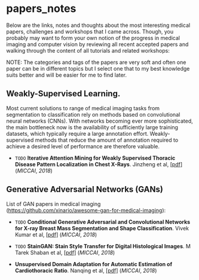 # papers_notes


Below are the links, notes and thoughts about the most interesting medical papers, challenges and workshops that I came across. Though, you probably may want to form your own notion of the progress in medical imaging and computer vision by reviewing all recent accepted papers and walking through the content of all tutorials and related workshops:

NOTE: The categories and tags of the papers are very soft and often one paper can be in different topics but I select one that to my best knowledge suits better and will be easier for me to find later.



## Weakly-Supervised Learning.

Most current solutions to range of medical imaging tasks from segmentation to classification rely on methods based on convolutional neural networks (CNNs). With networks becoming ever more sophisticated, the main bottleneck now is the  availability of sufficiently large training datasets, which typically require a large annotation effort. Weakly-supervised methods that reduce the amount of annotation required to achieve a desired level of performance are therefore valuable.


* `TODO` __Iterative Attention Mining for Weakly Supervised Thoracic Disease Pattern Localization in Chest X-Rays__. Jinzheng et al, [[pdf]](http://www.cs.jhu.edu/%7Elelu/publication/MICCAI2018_ChestXRay_IAM.pdf)
(_MICCAI_, _2018_)


## Generative Adversarial Networks (GANs)

List of GAN papers in medical imaging  (https://github.com/xinario/awesome-gan-for-medical-imaging):

* `TODO` __Conditional Generative Adversarial and Convolutional Networks for X-ray Breast Mass Segmentation and Shape Classification__. Vivek Kumar et al, [[pdf]](https://arxiv.org/pdf/1805.10207.pdf)
(_MICCAI_, _2018_)

* `TODO` __StainGAN: Stain Style Transfer for Digital Histological Images__. M Tarek Shaban et al, [[pdf]](https://arxiv.org/pdf/1804.01601.pdf)
(_MICCAI_, _2018_)

* __Unsupervised Domain Adaptation for Automatic Estimation of Cardiothoracic Ratio__. Nanqing et al, [[pdf]](https://arxiv.org/pdf/1807.03434.pdf)
(_MICCAI_, _2018_)




